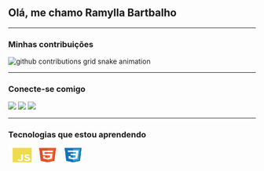 ## Olá, me chamo Ramylla Bartbalho

---

### Minhas contribuições

<picture>
  <source media="(prefers-color-scheme: dark)" srcset="https://raw.githubusercontent.com/ramyllabartbalho/ramyllabartbalho/output/github-snake-dark.svg">
  <source media="(prefers-color-scheme: light)" srcset="https://raw.githubusercontent.com/ramyllabartbalho/ramyllabartbalho/output/github-snake.svg">
  <img alt="github contributions grid snake animation" src="https://raw.githubusercontent.com/ramyllabartbalho/ramyllabartbalho/output/github-snake.svg">
</picture>

---

### Conecte-se comigo

<div style="display: inline_block">
  <a href="[Link do seu LinkedIn]" target="_blank"><img src="https://img.shields.io/badge/-LinkedIn-%230077B5?style=for-the-badge&logo=linkedin&logoColor=white"></a> 
  <a href="[Link do seu Instagram]" target="_blank"><img src="https://img.shields.io/badge/-Instagram-%23E4405F?style=for-the-badge&logo=instagram&logoColor=white"></a>
  <a href = "mailto:[seu-email]@gmail.com"><img src="https://img.shields.io/badge/-Gmail-%23333?style=for-the-badge&logo=gmail&logoColor=white"></a>
</div>

---

### Tecnologias que estou aprendendo

<div style="display: inline_block">
  <img align="center" alt="Js" height="30" width="40" src="https://raw.githubusercontent.com/devicons/devicon/master/icons/javascript/javascript-plain.svg">
  <img align="center" alt="HTML" height="30" width="40" src="https://raw.githubusercontent.com/devicons/devicon/master/icons/html5/html5-original.svg">
  <img align="center" alt="CSS" height="30" width="40" src="https://raw.githubusercontent.com/devicons/devicon/master/icons/css3/css3-original.svg">
  </div>
